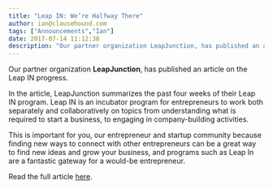 ```yaml
---
title: "Leap IN: We’re Halfway There"
author: ian@clausehound.com
tags: ["Announcements","Ian"]
date: 2017-07-14 11:12:38
description: "Our partner organization LeapJunction, has published an article on the Leap IN progress."
---
```




Our partner organization **LeapJunction**, has published an article on the Leap IN progress.

In the article, LeapJunction summarizes the past four weeks of their Leap IN program. Leap IN is an incubator program for entrepreneurs to work both separately and collaboratively on topics from understanding what is required to start a business, to engaging in company-building activities.

This is important for you, our entrepreneur and startup community because finding new ways to connect with other entrepreneurs can be a great way to find new ideas and grow your business, and programs such as Leap In are a fantastic gateway for a would-be entrepreneur.

Read the full article [here](http://leapjunction.ca/leap-in-halfway-there/).
